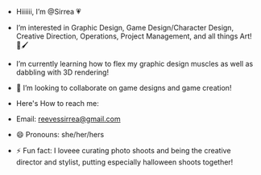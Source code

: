 - Hiiiiii, I’m @Sirrea 💗
  
- I’m interested in Graphic Design, Game Design/Character Design, Creative Direction, Operations, Project Management, and all things Art! 🎨🖌️
  
- I’m currently learning how to flex my graphic design muscles as well as dabbling with 3D rendering!
  
- 💞️ I’m looking to collaborate on game designs and game creation! 
- Here's How to reach me:
- Email: reevessirrea@gmail.com

- 😄 Pronouns: she/her/hers
- ⚡ Fun fact: I loveee curating photo shoots and being the creative director and stylist, putting especially halloween shoots together!

<!---
SirreaReeves/SirreaReeves is a ✨ special ✨ repository because its `README.md` (this file) appears on your GitHub profile.
You can click the Preview link to take a look at your changes.
--->
